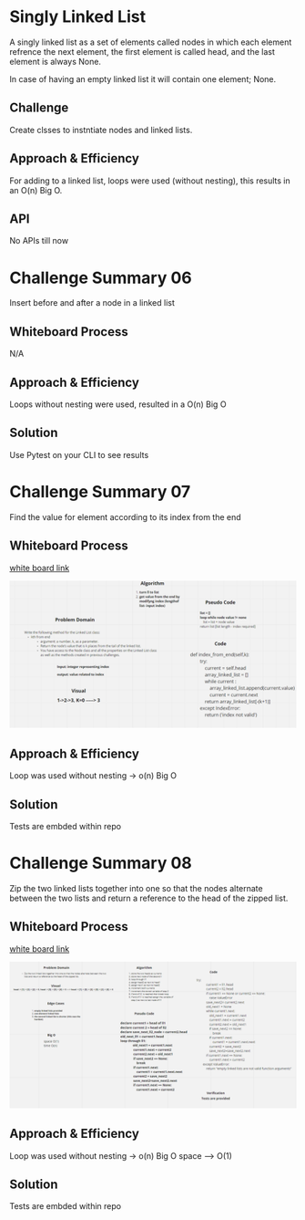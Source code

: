 # Singly Linked List
A singly linked list as a set of elements called nodes in which each element refrence the next element, the first element is called head, and the last element is always None.

In case of having an empty linked list it will contain one element; None.

## Challenge
Create clsses to instntiate nodes and linked lists.

## Approach & Efficiency
For adding to a linked list, loops were used (without nesting), this results in an O(n) Big O.

## API
No APIs till now


# Challenge Summary 06
Insert before and after a node in a linked list

## Whiteboard Process
N/A

## Approach & Efficiency
Loops without nesting were used, resulted in a O(n) Big O

## Solution
Use Pytest on your CLI to see results

# Challenge Summary 07
Find the value for element according to its index from the end

## Whiteboard Process
[white board link](https://webwhiteboard.com/board/neNFHaVZdrACDsJiemaCqMtlFOxmzi3C/)

![white board](linked_list/assets/challenge07.png)

## Approach & Efficiency
Loop was used without nesting ->  o(n) Big O

## Solution
Tests are embded within repo

# Challenge Summary 08
Zip the two linked lists together into one so that the nodes alternate between the two lists and return a reference to the head of the zipped list.

## Whiteboard Process
[white board link](https://webwhiteboard.com/board/XhQ7PZTM2F3EZmgE1Q63GjOZ09QpDPVp/)

![white board](linked_list/assets/challenge08.png)

## Approach & Efficiency
Loop was used without nesting ->  o(n) Big O
space --> O(1)

## Solution
Tests are embded within repo